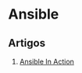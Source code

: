 # Ansible

## Artigos
1. [Ansible In Action](https://medium.com/@ahmadfarag/ansible-in-action-f2f17706931)
